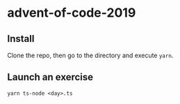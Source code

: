 # advent-of-code-2019

## Install

Clone the repo, then go to the directory and execute `yarn`.

## Launch an exercise

`yarn ts-node <day>.ts`
